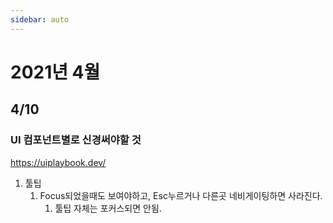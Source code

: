 ```yaml
---
sidebar: auto
---
```


# 2021년 4월

## 4/10

### UI 컴포넌트별로 신경써야할 것

https://uiplaybook.dev/

1. 툴팁
   1. Focus되었을때도 보여야하고, Esc누르거나 다른곳 네비게이팅하면 사라진다.
      1. 툴팁 자체는 포커스되면 안됨.
   
